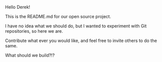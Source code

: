 Hello Derek!

This is the README.md for our open source project.

I have no idea what we should do, but I wanted to 
experiment with Git repositories, so here we are.

Contribute what ever you would like, and feel free
to invite others to do the same.

What should we build?!?
